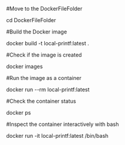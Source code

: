 #Move to the DockerFileFolder

cd DockerFileFolder

#Build the Docker image

docker build -t local-printf:latest .


#Check if the image is created

docker images

#Run the image as a container

docker run --rm local-printf:latest

#Check the container status

docker ps

#Inspect the container interactively with bash

docker run -it local-printf:latest /bin/bash
